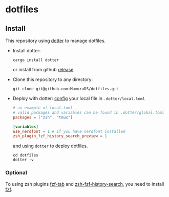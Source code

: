 # dotfiles

## Install

This repository using [dotter](https://github.com/SuperCuber/dotter#installation) to manage dotfiles.

-   Install dotter:

    ```shell
    cargo install dotter
    ```

    or install from github [release](https://github.com/SuperCuber/dotter/releases)

-   Clone this repository to any directory:

    ```shell
    git clone git@github.com:MamoruDS/dotfiles.git
    ```

-   Deploy with dotter:
    [config](https://github.com/SuperCuber/dotter/wiki/Setup-and-Configuration) your local file in `.dotter/local.toml`

    ```toml
    # an example of local.toml
    # valid packages and variables can be found in .dotter/global.toml
    packages = ["zsh", "tmux"]

    [variables]
    use_nerdfont = 1 # if you have nerdfont installed
    zsh_plugin_fzf_history_search_preview = 1
    ```

    and using `dotter` to deploy dotfiles.

    ```
    cd dotfiles
    dotter -v
    ```

### Optional

To using zsh plugins [fzf-tab](https://github.com/Aloxaf/fzf-tab) and [zsh-fzf-history-search](https://github.com/joshskidmore/zsh-fzf-history-search), you need to install [fzf](https://github.com/junegunn/fzf#installation).
